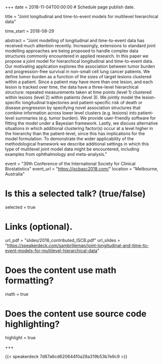 +++
date = 2018-11-04T00:00:00  # Schedule page publish date.

title = "Joint longitudinal and time-to-event models for multilevel hierarchical data"

time_start = 2018-08-29

abstract = "Joint modelling of longitudinal and time-to-event data has received much attention recently. Increasingly, extensions to standard joint modelling approaches are being proposed to handle complex data structures commonly encountered in applied research. In this paper we propose a joint model for hierarchical longitudinal and time-to-event data. Our motivating application explores the association between tumor burden and progression-free survival in non-small cell lung cancer patients. We define tumor burden as a function of the sizes of target lesions clustered within a patient. Since a patient may have more than one lesion, and each lesion is tracked over time, the data have a three-level hierarchical structure: repeated measurements taken at time points (level 1) clustered within lesions (level 2) within patients (level 3). We jointly model the lesion-specific longitudinal trajectories and patient-specific risk of death or disease progression by specifying novel association structures that combine information across lower level clusters (e.g. lesions) into patient-level summaries (e.g. tumor burden). We provide user-friendly software for fitting the model under a Bayesian framework. Lastly, we discuss alternative situations in which additional clustering factor(s) occur at a level higher in the hierarchy than the patient-level, since this has implications for the model formulation. To demonstrate the wider applicability of the methodological framework we describe additional settings in which this type of multilevel joint model data might be encountered, including examples from ophthalmology and meta-analysis."

event = "39th Conference of the International Society for Clinical Biostatistics"
event_url = "https://iscbasc2018.com/"
location = "Melbourne, Australia"

# Is this a selected talk? (true/false)
selected = true

# Links (optional).
url_pdf = "slides/2018_contributed_ISCB.pdf"
url_slides = "https://speakerdeck.com/sambrilleman/joint-longitudinal-and-time-to-event-models-for-multilevel-hierarchical-data"

# Does the content use math formatting?
math = true

# Does the content use source code highlighting?
highlight = true

+++

{{< speakerdeck 7d67a6cd620644f0a28a319b53b7e9c9 >}}
